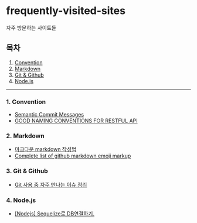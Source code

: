 # frequently-visited-sites
자주 방문하는 사이트들

## 목차
1. [Convention](#convention)
2. [Markdown](#markdown)
3. [Git & Github](#git-&-github)
4. [Node.js](#node.js)
- - -
### 1. Convention
* [Semantic Commit Messages](https://gist.github.com/joshbuchea/6f47e86d2510bce28f8e7f42ae84c716)  
* [GOOD NAMING CONVENTIONS FOR RESTFUL API](https://medium.com/@md.sheeraz/good-naming-conventions-for-restful-api-985650e55e9e)  
### 2. Markdown
* [마크다운 markdown 작성법](https://gist.github.com/ihoneymon/652be052a0727ad59601)  
* [Complete list of github markdown emoji markup](https://gist.github.com/rxaviers/7360908) 
### 3. Git & Github
* [Git 사용 중 자주 만나는 이슈 정리](https://parksb.github.io/article/28.html)  
### 4. Node.js
* [[Nodejs] Sequelize로 DB연결하기.](https://alencion.tistory.com/48)  
